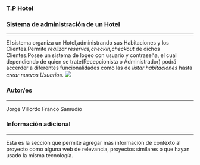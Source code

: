 ﻿### T.P Hotel
### Sistema de administración de un Hotel
---
El sistema organiza un Hotel,administrando sus Habitaciones y los Clientes.Permite *realizar reservas,checkin,checkout* de dichos Clientes.Posee un sistema de logeo con usuario y contraseña, el cual dependiendo de quien se trate(Recepcionista o Administrador) podrá accerder a diferentes funcionalidades como las de *listar habitaciones* hasta *crear nuevos Usuarios*.
<a href="https://drive.google.com/open?id=19eAHC6gV5RPYT9--Va9BoJLr-p73Z02H"><img src="https://drive.google.com/open?id=19eAHC6gV5RPYT9--Va9BoJLr-p73Z02H" /></a>

### Autor/es
---
Jorge Villordo
Franco Samudio

### Información adicional
---
Esta es la sección que permite agregar más información de contexto al proyecto como alguna web de relevancia, proyectos similares o que hayan usado la misma tecnología.
